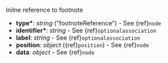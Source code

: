 Inilne reference to footnote

- __type*__: _string_ ("footnoteReference") - See {ref}`node`
- __identifier*__: _string_ - See {ref}`optionalassociation`
- __label__: _string_ - See {ref}`optionalassociation`
- __position__: _object_ ({ref}`position`) - See {ref}`node`
- __data__: _object_ - See {ref}`node`
